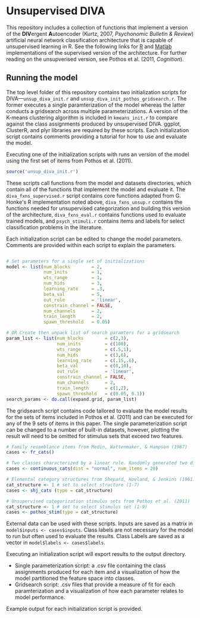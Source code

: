 # Unsupervised DIVA
This repository includes a collection of functions that implement a version of the **DIV**ergent **A**utoencoder (Kurtz, 2007, *Psychonomic Bulletin & Review*) artificial neural network classification architecture that is capable of unsupervised learning in R. See the following links for [R](https://github.com/ghonk/divaR) and [Matlab](https://github.com/nolanbconaway/DIVA) implementations of the supervised version of the architecture. For further reading on the unsupverised version, see Pothos et al. (2011, *Cognition*). 

## Running the model
The top level folder of this repository contains two initialization scripts for DIVA&mdash;`unsup_diva_init.r` and `unsup_diva_init_pothos_gridsearch.r`. The former executes a single paramterization of the model whereas the latter conducts a gridsearch across multiple parameterizations. A version of the K-means clustering algorithm is included in `kmeans_init.r` to compare against the class assignments produced by unsupervised DIVA. ggplot, ClusterR, and plyr libraries are required by these scripts. Each initialization script contains comments providing a tutorial for how to use and evaluate the model.

Executing one of the initialization scripts with runs an version of the model using the first set of items from Pothos et al. (2011). 

```r
source('unsup_diva_init.r')
```

These scripts call functions from the model and datasets directories, which contain all of the functions that implement the model and evaluate it. The  `diva_fxns_supervised.r` script contains core functions adapted from G. Honke's R implementation noted above, `diva_fxns_unsup.r` contains the functions needed for unsupervised categorization and building this version of the architecture, `diva_fxns_eval.r` contains functions used to evaluate trained models, and `psych_stimuli.r` contains items and labels for select classification problems in the literature.

Each initialization script can be edited to change the model parameters. Comments are provided within each script to explain the parameters.

```r

# Set parameters for a single set of initializations
model <- list(num_blocks        = 2,      
              num_inits         = 1,        
              wts_range         = 1,         
              num_hids          = 3,        
              learning_rate     = .3,       
              beta_val          = 5,        
              out_rule          = 'linear', 
              constrain_channel = FALSE, 
              num_channels      = 2,          
              train_length      = 2,          
              spawn_threshold   = 0.05)

# OR Create then unpack list of search paramters for a gridsearch
param_list <- list(num_blocks        = c(2,3),       
                   num_inits         = c(100),
                   wts_range         = c(.5,1),
                   num_hids          = c(3,6),
                   learning_rate     = c(.15,.6),
                   beta_val          = c(0,10),
                   out_rule          = 'linear',
                   constrain_channel = FALSE,
                   num_channels      = 2,
                   train_length      = c(1,2),
                   spawn_threshold   = c(0.05, 0.1))                                           
search_params <- do.call(expand.grid, param_list)

```

The gridsearch script contains code tailored to evaluate the model results for the sets of items included in Pothos et al. (2011) and can be executed for any of the 9 sets of items in this paper. The single parameterization script can be changed to a number of built-in datasets, however, plotting the result will need to be omitted for stimulus sets that exceed two features.

```r
# Family resemblance items from Medin, Wattenmaker, & Hampson (1987)
cases <- fr_cats()

# Two classes characterized by a linear rule. Randomly generated two dimensional items. 
cases <- continuous_cats(dist = "normal", num_items = 20)

# Elemental category structures from Shepard, Hovland, & Jenkins (1961) 
cat_structure <- 1 # set to select structure (1-7)
cases <- shj_cats (type = cat_structure)

# Unsupervised categorization stimulus sets from Pothos et al. (2011)
cat_structure <- 1 # set to select stimulus set (1-9)
cases <- pothos_stim(type = cat_structure)

```
External data can be used with these scripts. Inputs are saved as a matrix in `model$inputs <- cases$inputs`. Class labels are not necessary for the model to run but often used to evaluate the results. Class Labels are saved as a vector in `model$labels <- cases$labels`.

Executing an initialization script will export results to the output directory.
<ul>
<li> Single parameterization script: a .csv file containing the class assignments produced for each item and a visualization of how the model partitioned the feature space into classes. </li>
<li> Gridsearch script: .csv files that provide a measure of fit for each paramterization and a visualization of how each parameter relates to model performance.</li>
</ul>
Example output for each initialization script is provided.
